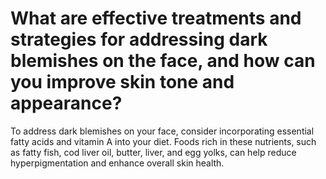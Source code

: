 # What are effective treatments and strategies for addressing dark blemishes on the face, and how can you improve skin tone and appearance?

To address dark blemishes on your face, consider incorporating essential fatty acids and vitamin A into your diet. Foods rich in these nutrients, such as fatty fish, cod liver oil, butter, liver, and egg yolks, can help reduce hyperpigmentation and enhance overall skin health.